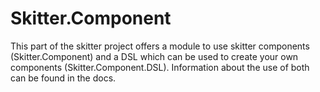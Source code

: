 # Skitter.Component

This part of the skitter project offers a module to use skitter components
(Skitter.Component) and a DSL which can be used to create your own components
(Skitter.Component.DSL). Information about the use of both can be found in the
docs.

